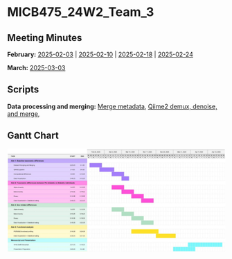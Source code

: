 # MICB475_24W2_Team_3

## Meeting Minutes ##
**February:** [2025-02-03](meeting-minutes/02-03.md) | [2025-02-10](meeting-minutes/02-10.md) | [2025-02-18](meeting-minutes/02-18.md) | [2025-02-24](meeting-minutes/02-24.md) 

**March:** [2025-03-03](meeting-minutes/03-03.md)

## Scripts
**Data processing and merging:**
[Merge metadata](scripts/metadata-clean-and-merge.R), [Qiime2 demux, denoise, and merge](https://github.com/ashinezhang/MICB475_24W2_Team_3/blob/main/scripts/qiime2-data-merging.sh), 

## Gantt Chart
<img src="/meeting-minutes/gantt-chart.jpg" >
